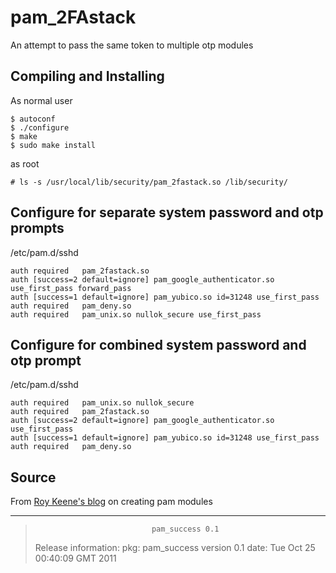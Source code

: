pam_2FAstack
============

An attempt to pass the same token to multiple otp modules

Compiling and Installing
------------------------

As  normal user

```
$ autoconf
$ ./configure
$ make
$ sudo make install
```

as root

```
# ls -s /usr/local/lib/security/pam_2fastack.so /lib/security/
```

Configure for separate system password and otp prompts
------------------------------------------------------

/etc/pam.d/sshd
```
auth required   pam_2fastack.so
auth [success=2 default=ignore] pam_google_authenticator.so use_first_pass forward_pass
auth [success=1 default=ignore] pam_yubico.so id=31248 use_first_pass
auth required   pam_deny.so
auth required   pam_unix.so nullok_secure use_first_pass
```

Configure for combined system password and otp prompt
-----------------------------------------------------

/etc/pam.d/sshd
```
auth required   pam_unix.so nullok_secure
auth required   pam_2fastack.so
auth [success=2 default=ignore] pam_google_authenticator.so use_first_pass
auth [success=1 default=ignore] pam_yubico.so id=31248 use_first_pass
auth required   pam_deny.so
```


Source
------

From [Roy Keene's blog][KBLOG] on creating pam modules

---

>                               pam_success 0.1
>
>Release information:
>  pkg:  pam_success version 0.1
>  date: Tue Oct 25 00:40:09 GMT 2011
>

[KBLOG]: http://www.rkeene.org/projects/info/wiki/222
